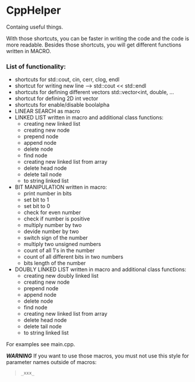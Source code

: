 # CppHelper
Containg useful things.

With those shortcuts, you can be faster in writing the code and the code is more readable.
Besides those shortcuts, you will get different functions written in MACRO.


### List of functionality:
- shortcuts for std::cout, cin, cerr, clog, endl
- shortcut for writing new line --> std::cout << std::endl
- shortcuts for defining different vectors std::vector<int, double, ...
- shortcut for defining 2D int vector
- shortcuts for enable/disable boolalpha
- LINEAR SEARCH as macro
- LINKED LIST written in macro and additional class functions:
    - creating new linked list
    - creating new node
    - prepend node
    - append node
    - delete node
    - find node
    - creating new linked list from array
    - delete head node
    - delete tail node
    - to string linked list
- BIT MANIPULATION written in macro:
    - print number in bits
    - set bit to 1
    - set bit to 0
    - check for even number
    - check if number is positive
    - multiply number by two
    - devide number by two
    - switch sign of the number
    - multiply two unsigned numbers
    - count of all 1's in the number
    - count of all different bits in two numbers
    - bits length of the number
- DOUBLY LINKED LIST written in macro and additional class functions:
    - creating new doubly linked list
    - creating new node
    - prepend node
    - append node
    - delete node
    - find node
    - creating new linked list from array
    - delete head node
    - delete tail node
    - to string linked list


For examples see main.cpp.


_**WARNING**_
If you want to use those macros, you must not use this style for parameter names outside of macros: 
> `_xxx_`
